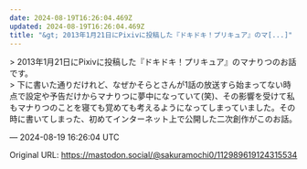 ```yaml
---
date: 2024-08-19T16:26:04.469Z
updated: 2024-08-19T16:26:04.469Z
title: "&gt; 2013年1月21日にPixivに投稿した『ドキドキ！プリキュア』のマ[...]"
---
```


<p>&gt; 2013年1月21日にPixivに投稿した『ドキドキ！プリキュア』のマナりつのお話です。<br />&gt; 下に書いた通りだけれど、なぜかそらとさんが1話の放送すら始まってない時点で設定や予告だけからマナりつに夢中になっていて(笑)、その影響を受けて私もマナりつのことを寝ても覚めても考えるようになってしまっていました。その時に書いてしまった、初めてインターネット上で公開した二次創作がこのお話。</p>

&mdash; 2024-08-19 16:26:04 UTC

Original URL: https://mastodon.social/@sakuramochi0/112989619124315534
